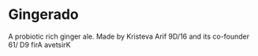 # Gingerado
A probiotic rich ginger ale. Made by Kristeva Arif 9D/16 and its co-founder 61/ D9 firA avetsirK
